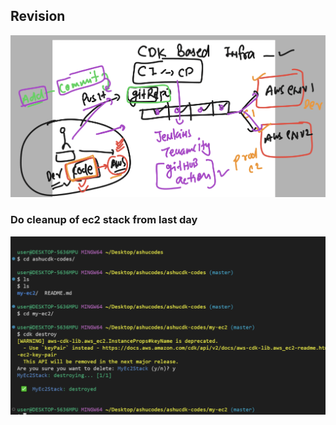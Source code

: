 ## Revision 

<img src="rev1.png">

### Do cleanup of ec2 stack from last day 

<img src="clean.png">

